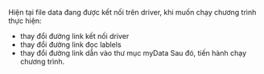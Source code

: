 Hiện tại file data đang được kết nối trên driver, khi muốn chạy chương trình thực hiện:
- thay đổi đường link kết nối driver
- thay đổi đường link đọc lablels
- thay đổi đường link dẫn vào thư mục myData
Sau đó, tiến hành chạy chương trình.
